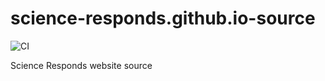 # science-responds.github.io-source

![CI](https://github.com/science-responds/science-responds.github.io-source/workflows/CI/badge.svg)

Science Responds website source
